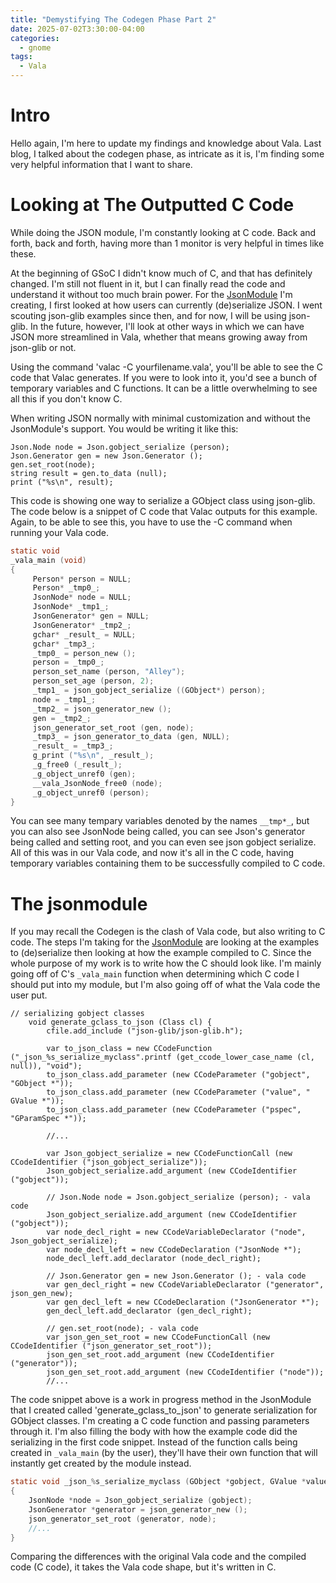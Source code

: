 ```yaml
---
title: "Demystifying The Codegen Phase Part 2"
date: 2025-07-02T3:30:00-04:00
categories:
  - gnome
tags:
  - Vala
---
```


# Intro
Hello again, I'm here to update my findings and knowledge about Vala. Last blog, I talked about the codegen phase, as intricate as it is, I'm finding some very helpful information that I want to share.

# Looking at The Outputted C Code
While doing the JSON module, I'm constantly looking at C code. Back and forth, back and forth, having more than 1 monitor is very helpful in times like these. 
<br>

At the beginning of GSoC I didn't know much of C, and that has definitely changed. I'm still not fluent in it, but I can finally read the code and understand it without too much brain power. For the [JsonModule][JsonModule] I'm creating, I first looked at how users can currently (de)serialize JSON. I went scouting json-glib examples since then, and for now, I will be using json-glib. In the future, however, I'll look at other ways in which we can have JSON more streamlined in Vala, whether that means growing away from json-glib or not.

Using the command 'valac -C yourfilename.vala', you'll be able to see the C code that Valac generates. If you were to look into it, you'd see a bunch of temporary variables and C functions. It can be a little overwhelming to see all this if you don't know C.
<br>

When writing JSON normally with minimal customization and without the JsonModule's support. You would be writing it like this:

   ``` vala
Json.Node node = Json.gobject_serialize (person);
Json.Generator gen = new Json.Generator ();
gen.set_root(node);
string result = gen.to_data (null);
print ("%s\n", result); 
  ```
  
This code is showing one way to serialize a GObject class using json-glib. 
<br>
The code below is a snippet of C code that Valac outputs for this example. Again, to be able to see this, you have to use the -C command when running your Vala code. 

   ``` c
static void
_vala_main (void)
{
		Person* person = NULL;
		Person* _tmp0_;
		JsonNode* node = NULL;
		JsonNode* _tmp1_;
		JsonGenerator* gen = NULL;
		JsonGenerator* _tmp2_;
		gchar* _result_ = NULL;
		gchar* _tmp3_;
		_tmp0_ = person_new ();
		person = _tmp0_;
		person_set_name (person, "Alley");
		person_set_age (person, 2);
		_tmp1_ = json_gobject_serialize ((GObject*) person);
		node = _tmp1_;
		_tmp2_ = json_generator_new ();
		gen = _tmp2_;
		json_generator_set_root (gen, node);
		_tmp3_ = json_generator_to_data (gen, NULL);
		_result_ = _tmp3_;
		g_print ("%s\n", _result_);
		_g_free0 (_result_);
		_g_object_unref0 (gen);
		__vala_JsonNode_free0 (node);
		_g_object_unref0 (person);
}
```

You can see many tempary variables denoted by the names ```__tmp*_```, but you can also see JsonNode being called, you can see Json's generator being called and setting root, and you can even see json gobject serialize. All of this was in our Vala code, and now it's all in the C code, having temporary variables containing them to be successfully compiled to C code.

# The jsonmodule
If you may recall the Codegen is the clash of Vala code, but also writing to C code. The steps I'm taking for the [JsonModule][JsonModule] are looking at the examples to (de)serialize then looking at how the example compiled to C. Since the whole purpose of my work is to write how the C should look like. I'm mainly going off of C's ```_vala_main``` function when determining which C code I should put into my module, but I'm also going off of what the Vala code the user put.

``` vala
// serializing gobject classes
	void generate_gclass_to_json (Class cl) {
		cfile.add_include ("json-glib/json-glib.h");

		var to_json_class = new CCodeFunction ("_json_%s_serialize_myclass".printf (get_ccode_lower_case_name (cl, null)), "void");
		to_json_class.add_parameter (new CCodeParameter ("gobject", "GObject *"));
		to_json_class.add_parameter (new CCodeParameter ("value", " GValue *"));
		to_json_class.add_parameter (new CCodeParameter ("pspec", "GParamSpec *"));
		
		//...

		var Json_gobject_serialize = new CCodeFunctionCall (new CCodeIdentifier ("json_gobject_serialize"));
		Json_gobject_serialize.add_argument (new CCodeIdentifier ("gobject"));

		// Json.Node node = Json.gobject_serialize (person); - vala code
		Json_gobject_serialize.add_argument (new CCodeIdentifier ("gobject"));
		var node_decl_right = new CCodeVariableDeclarator ("node", Json_gobject_serialize);
		var node_decl_left = new CCodeDeclaration ("JsonNode *");
		node_decl_left.add_declarator (node_decl_right);

		// Json.Generator gen = new Json.Generator (); - vala code
		var gen_decl_right = new CCodeVariableDeclarator ("generator", json_gen_new);
		var gen_decl_left = new CCodeDeclaration ("JsonGenerator *");
		gen_decl_left.add_declarator (gen_decl_right);

		// gen.set_root(node); - vala code
		var json_gen_set_root = new CCodeFunctionCall (new CCodeIdentifier ("json_generator_set_root"));
		json_gen_set_root.add_argument (new CCodeIdentifier ("generator"));
		json_gen_set_root.add_argument (new CCodeIdentifier ("node"));
		//...
```
The code snippet above is a work in progress method in the JsonModule that I created called 'generate_gclass_to_json' to generate serialization for GObject classes. I'm creating a C code function and passing parameters through it. I'm also filling the body with how the example code did the serializing in the first code snippet. Instead of the function calls being created in ```_vala_main``` (by the user), they'll have their own function that will instantly get created by the module instead.

``` c
static void _json_%s_serialize_myclass (GObject *gobject, GValue *value, GParamSpec *pspec)
{
	JsonNode *node = Json_gobject_serialize (gobject);
	JsonGenerator *generator = json_generator_new ();
	json_generator_set_root (generator, node);
	//...
}
```
Comparing the differences with the original Vala code and the compiled code (C code), it takes the Vala code shape, but it's written in C. 

[JsonModule]: https://gitlab.gnome.org/AlleyChaggar/vala/-/blob/alley/json-glib-module/codegen/valajsonmodule.vala 
